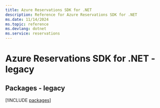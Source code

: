```yaml
---
title: Azure Reservations SDK for .NET
description: Reference for Azure Reservations SDK for .NET
ms.date: 11/14/2024
ms.topic: reference
ms.devlang: dotnet
ms.service: reservations
---
```

# Azure Reservations SDK for .NET - legacy
## Packages - legacy
[!INCLUDE [packages](reservations-index.md)]